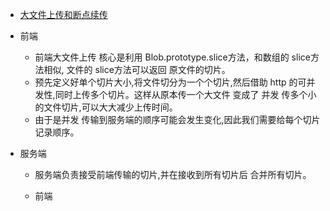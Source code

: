 * [大文件上传和断点续传](https://juejin.cn/post/6844904046436843527)


* 前端
  - 前端大文件上传 核心是利用 Blob.prototype.slice方法，和数组的 slice方法相似, 文件的 slice方法可以返回 原文件的切片。
  - 预先定义好单个切片大小,将文件切分为一个个切片,然后借助 http 的可并发性,同时上传多个切片。这样从原本传一个大文件 变成了 并发 传多个小的文件切片,可以大大减少上传时间。
  - 由于是并发 传输到服务端的顺序可能会发生变化,因此我们需要给每个切片记录顺序。


* 服务端 
  - 服务端负责接受前端传输的切片,并在接收到所有切片后 合并所有切片。

  - 前端



  ```




  ```